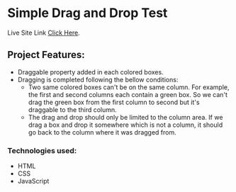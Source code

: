 # Simple Drag and Drop Test

Live Site Link [Click Here](https://drag-n-drop-test.netlify.app/).

## Project Features:

- Draggable property added in each colored boxes.
- Dragging is completed following the bellow conditions:
  - Two same colored boxes can't be on the same column. For example, the first and
    second columns each contain a green box. So we can't drag the green box from the
    first column to second but it's draggable to the third column.
  - The drag and drop should only be limited to the column area. If we drag a box and
    drop it somewhere which is not a column, it should go back to the column where it
    was dragged from.

### Technologies used:

- HTML
- CSS
- JavaScript
